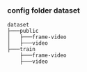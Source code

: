 ### config folder dataset    
    dataset
    ├───public                       
    │   ├───frame-video 
    │   ├───video 
    ├───train                       
        ├───frame-video 
        ├───video